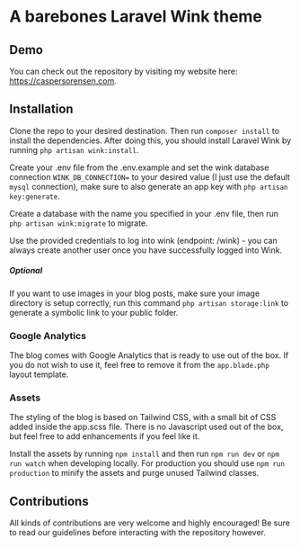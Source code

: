 # A barebones Laravel Wink theme

## Demo

You can check out the repository by visiting my website here: https://caspersorensen.com.

## Installation
Clone the repo to your desired destination. Then run `composer install` to install the dependencies.
After doing this, you should install Laravel Wink by running `php artisan wink:install`. 

Create your .env file from the .env.example and set the wink database connection `WINK_DB_CONNECTION=` to your desired value (I just use the default `mysql` connection), make sure to also
generate an app key with `php artisan key:generate`.

Create a database with the name you specified in your .env file, then run `php artisan wink:migrate` to migrate.

Use the provided credentials to log into wink (endpoint: /wink) - you can always create another user once you have successfully logged into Wink.

##### Optional

If you want to use images in your blog posts, make sure your image directory is setup correctly, run this command
`php artisan storage:link` to generate a symbolic link to your public folder. 

### Google Analytics

The blog comes with Google Analytics that is ready to use out of the box. If you do not wish to use it, feel free to remove it from the `app.blade.php` layout template.

### Assets

The styling of the blog is based on Tailwind CSS, with a small bit of CSS added inside the app.scss file. There is no Javascript
used out of the box, but feel free to add enhancements if you feel like it.

Install the assets by running `npm install` and then run `npm run dev` or `npm run watch` when developing locally. For production
you should use `npm run production` to minify the assets and purge unused Tailwind classes.

## Contributions
All kinds of contributions are very welcome and highly encouraged! Be sure to read our guidelines before interacting with the repository however.

